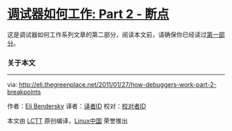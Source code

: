 [调试器如何工作: Part 2 - 断点][26]
============================================================
这是调试器如何工作系列文章的第二部分，阅读本文前，请确保你已经读过[第一部分][27]。

### 关于本文

--------------------------------------------------------------------------------

via: http://eli.thegreenplace.net/2011/01/27/how-debuggers-work-part-2-breakpoints

作者：[Eli Bendersky][a]
译者：[译者ID](https://github.com/译者ID)
校对：[校对者ID](https://github.com/校对者ID)

本文由 [LCTT](https://github.com/LCTT/TranslateProject) 原创编译，[Linux中国](https://linux.cn/) 荣誉推出

[a]:http://eli.thegreenplace.net/
[1]:http://eli.thegreenplace.net/2011/01/27/how-debuggers-work-part-2-breakpoints#id1
[2]:http://en.wikipedia.org/wiki/Out-of-order_execution
[3]:http://eli.thegreenplace.net/2011/01/27/how-debuggers-work-part-2-breakpoints#id2
[4]:http://eli.thegreenplace.net/2011/01/27/how-debuggers-work-part-2-breakpoints#id3
[5]:http://eli.thegreenplace.net/2011/01/27/how-debuggers-work-part-2-breakpoints#id4
[6]:http://eli.thegreenplace.net/2011/01/27/how-debuggers-work-part-2-breakpoints#id5
[7]:http://en.wikipedia.org/wiki/Executable_and_Linkable_Format
[8]:http://eli.thegreenplace.net/2011/01/27/how-debuggers-work-part-2-breakpoints#id6
[9]:http://eli.thegreenplace.net/tag/articles
[10]:http://eli.thegreenplace.net/tag/debuggers
[11]:http://eli.thegreenplace.net/tag/programming
[12]:http://www.alexonlinux.com/how-debugger-works
[13]:http://www.linuxforums.org/articles/understanding-elf-using-readelf-and-objdump_125.html
[14]:http://mainisusuallyafunction.blogspot.com/2011/01/implementing-breakpoints-on-x86-linux.html
[15]:http://www.nasm.us/xdoc/2.09.04/html/nasmdoc0.html
[16]:http://stackoverflow.com/questions/2187484/elf-binary-entry-point
[17]:http://news.ycombinator.net/item?id=2131894
[18]:http://www.deansys.com/doc/gdbInternals/gdbint_toc.html
[19]:http://eli.thegreenplace.net/2011/01/27/how-debuggers-work-part-2-breakpoints#id7
[20]:http://eli.thegreenplace.net/2011/01/27/how-debuggers-work-part-2-breakpoints#id8
[21]:http://eli.thegreenplace.net/2011/01/27/how-debuggers-work-part-2-breakpoints#id9
[22]:http://eli.thegreenplace.net/2011/01/27/how-debuggers-work-part-2-breakpoints#id10
[23]:http://eli.thegreenplace.net/2011/01/27/how-debuggers-work-part-2-breakpoints#id11
[24]:http://eli.thegreenplace.net/2011/01/27/how-debuggers-work-part-2-breakpoints#id12
[25]:https://github.com/eliben/code-for-blog/tree/master/2011/debuggers_part2_code
[26]:http://eli.thegreenplace.net/2011/01/27/how-debuggers-work-part-2-breakpoints
[27]:http://eli.thegreenplace.net/2011/01/23/how-debuggers-work-part-1/
